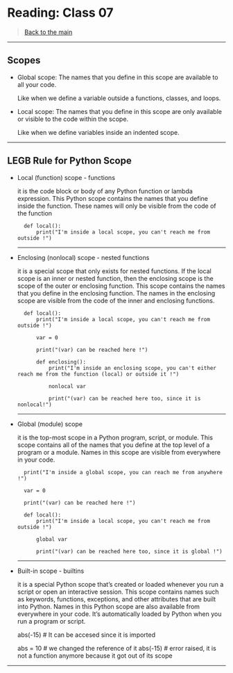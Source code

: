# Reading: Class 07

> [Back to the main](./README.md)

---

## Scopes

- Global scope: The names that you define in this scope are available to all your code.

    Like when we define a variable outside a functions, classes, and loops.

- Local scope: The names that you define in this scope are only available or visible to the code within the scope.

    Like when we define variables inside an indented scope.

---

## LEGB Rule for Python Scope

- Local (function) scope - functions

    it is the code block or body of any Python function or lambda expression. This Python scope contains the names that you define inside the function. These names will only be visible from the code of the function

        def local():
            print("I'm inside a local scope, you can't reach me from outside !")

    ---

- Enclosing (nonlocal) scope - nested functions

    it is a special scope that only exists for nested functions. If the local scope is an inner or nested function, then the enclosing scope is the scope of the outer or enclosing function. This scope contains the names that you define in the enclosing function. The names in the enclosing scope are visible from the code of the inner and enclosing functions.

        def local():
            print("I'm inside a local scope, you can't reach me from outside !")

            var = 0

            print("(var) can be reached here !")

            def enclosing():
                print("I'm inside an enclosing scope, you can't either reach me from the function (local) or outside it !")

                nonlocal var 

                print("(var) can be reached here too, since it is nonlocal!")

    ---

- Global (module) scope

    it is the top-most scope in a Python program, script, or module. This scope contains all of the names that you define at the top level of a program or a module. Names in this scope are visible from everywhere in your code.

        print("I'm inside a global scope, you can reach me from anywhere !")

        var = 0

        print("(var) can be reached here !")

        def local():
            print("I'm inside a local scope, you can't reach me from outside !")

            global var

            print("(var) can be reached here too, since it is global !")

    ---

- Built-in scope - builtins

    it is a special Python scope that’s created or loaded whenever you run a script or open an interactive session. This scope contains names such as keywords, functions, exceptions, and other attributes that are built into Python. Names in this Python scope are also available from everywhere in your code. It’s automatically loaded by Python when you run a program or script.

    abs(-15)    # It can be accesed since it is imported

    abs = 10    # we changed the reference of it
    abs(-15)    # error raised, it is not a function anymore because it got out of its scope

---
